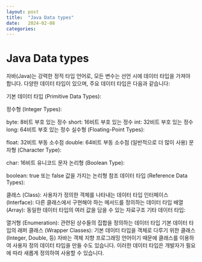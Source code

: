 ```yaml
---
layout: post
title:  "Java Data types"
date:   2024-02-08
categories:
---
```


# Java Data types

자바(Java)는 강력한 정적 타입 언어로, 모든 변수는 선언 시에 데이터 타입을 가져야 합니다. 다양한 데이터 타입이 있으며, 주요 데이터 타입은 다음과 같습니다:

기본 데이터 타입 (Primitive Data Types):

정수형 (Integer Types):

byte: 8비트 부호 있는 정수
short: 16비트 부호 있는 정수
int: 32비트 부호 있는 정수
long: 64비트 부호 있는 정수
실수형 (Floating-Point Types):

float: 32비트 부동 소수점
double: 64비트 부동 소수점 (일반적으로 더 많이 사용)
문자형 (Character Type):

char: 16비트 유니코드 문자
논리형 (Boolean Type):

boolean: true 또는 false 값을 가지는 논리형
참조 데이터 타입 (Reference Data Types):

클래스 (Class): 사용자가 정의한 객체를 나타내는 데이터 타입
인터페이스 (Interface): 다른 클래스에서 구현해야 하는 메서드를 정의하는 데이터 타입
배열 (Array): 동일한 데이터 타입의 여러 값을 담을 수 있는 자료구조
기타 데이터 타입:

열거형 (Enumeration): 관련된 상수들의 집합을 정의하는 데이터 타입
기본 데이터 타입의 래퍼 클래스 (Wrapper Classes): 기본 데이터 타입을 객체로 다루기 위한 클래스 (Integer, Double, 등)
자바는 객체 지향 프로그래밍 언어이기 때문에 클래스를 이용하여 사용자 정의 데이터 타입을 만들 수도 있습니다. 이러한 데이터 타입은 개발자가 필요에 따라 새롭게 정의하여 사용할 수 있습니다.
